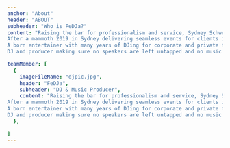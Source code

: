 ```yaml
---
anchor: "About"
header: "ABOUT"
subheader: "Who is FeDJa?"
content: "Raising the bar for professionalism and service, Sydney Schweezzy knows how to bring up the energy of any crowd and unite a room with his infectious mix of music tailored to any event.
After a mammoth 2019 in Sydney delivering seamless events for clients including Mercedes Benz and Westfield –  and performing at of the harbour city’s best venues – Schweezzy is pumped for 2020 and is now available for your next summer event. 
A born entertainer with many years of DJing for corporate and private functions in the United States, Germany,  and Sydney, he can spin RnB, commercial tunes, dance, top 40 remixes, classic retro anthems and whatever else is required.
DJ and producer making sure no speakers are left untapped and no music is left unheard. Available for your next function in Sydney, Australia."

teamMember: [
  {
    imageFileName: "djpic.jpg",
    header: "FeDJa",
    subheader: "DJ & Music Producer",
    content: "Raising the bar for professionalism and service, Sydney Schweezzy knows how to bring up the energy of any crowd and unite a room with his infectious mix of music tailored to any event.
After a mammoth 2019 in Sydney delivering seamless events for clients including Mercedes Benz and Westfield –  and performing at of the harbour city’s best venues – Schweezzy is pumped for 2020 and is now available for your next summer event. 
A born entertainer with many years of DJing for corporate and private functions in the United States, Germany,  and Sydney, he can spin RnB, commercial tunes, dance, top 40 remixes, classic retro anthems and whatever else is required.
DJ and producer making sure no speakers are left untapped and no music is left unheard. Available for your next function in Sydney, Australia",
  },

]
---
```

